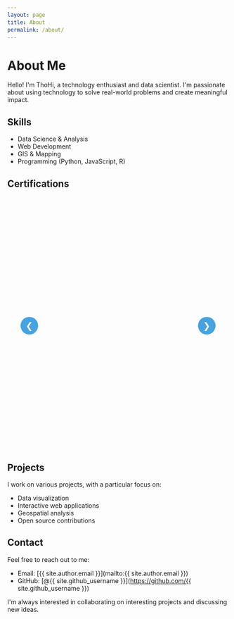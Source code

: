 ```yaml
---
layout: page
title: About
permalink: /about/
---
```


# About Me

Hello! I'm ThoHi, a technology enthusiast and data scientist. I'm passionate about using technology to solve real-world problems and create meaningful impact.

## Skills

- Data Science & Analysis
- Web Development
- GIS & Mapping
- Programming (Python, JavaScript, R)

## Certifications

<div class="certificate-slider">
  <div class="slider-container">
    <div class="slider">
      <div class="slide">
        <div class="certificate-box">
          <div class="image-container">
            <img src="/assets/images/certificates/NASA ML.png" alt="NASA Machine Learning Certificate">
          </div>
        </div>
      </div>
      <div class="slide">
        <div class="certificate-box">
          <div class="image-container">
            <img src="/assets/images/certificates/NASA SAR.png" alt="NASA SAR Certificate">
          </div>
        </div>
      </div>
      <div class="slide">
        <div class="certificate-box">
          <div class="image-container">
            <img src="/assets/images/certificates/GIS for Climate Action.png" alt="GIS for Climate Action">
          </div>
        </div>
      </div>
      <div class="slide">
        <div class="certificate-box">
          <div class="image-container">
            <img src="/assets/images/certificates/Spatial Analysis.png" alt="Spatial Analysis Certificate">
          </div>
        </div>
      </div>
      <div class="slide">
        <div class="certificate-box">
          <div class="image-container">
            <img src="/assets/images/certificates/Cartography.png" alt="Cartography Certificate">
          </div>
        </div>
      </div>
      <div class="slide">
        <div class="certificate-box">
          <div class="image-container">
            <img src="/assets/images/certificates/ESRI Geo apps.png" alt="ESRI Geo Apps Certificate">
          </div>
        </div>
      </div>
      <div class="slide">
        <div class="certificate-box">
          <div class="image-container">
            <img src="/assets/images/certificates/NASA methane.png" alt="NASA Methane Certificate">
          </div>
        </div>
      </div>
      <div class="slide">
        <div class="certificate-box">
          <div class="image-container">
            <img src="/assets/images/certificates/ArcGIS Lab.png" alt="ArcGIS Lab Certificate">
          </div>
        </div>
      </div>
      <div class="slide">
        <div class="certificate-box">
          <div class="image-container">
            <img src="/assets/images/certificates/NASA Waterborne Disease Risk.png" alt="NASA Waterborne Disease Risk">
          </div>
        </div>
      </div>
      <div class="slide">
        <div class="certificate-box">
          <div class="image-container">
            <img src="/assets/images/certificates/EO college ML for EO.png" alt="EO College ML for Earth Observation">
          </div>
        </div>
      </div>
    </div>
    <button class="slider-nav prev" onclick="moveSlide(-1)">❮</button>
    <button class="slider-nav next" onclick="moveSlide(1)">❯</button>
  </div>
  <div class="slider-dots"></div>
</div>

<style>
.certificate-slider {
  max-width: 900px;
  margin: 40px auto;
  padding: 20px;
  background: transparent;
  border-radius: 8px;
}

.slider-container {
  position: relative;
  overflow: hidden;
  border-radius: 0;
  background: transparent;
  height: 500px;
  width: 100%;
}

.slider {
  display: flex;
  transition: transform 0.5s ease-in-out;
  height: 100%;
  width: 100%;
  position: relative;
}

.slide {
  position: absolute;
  width: 100%;
  height: 100%;
  display: flex;
  align-items: center;
  justify-content: center;
  opacity: 0;
  transition: opacity 0.5s ease-in-out;
}

.slide.active {
  opacity: 1;
}

.certificate-box {
  width: 100%;
  height: 100%;
  display: flex;
  align-items: center;
  justify-content: center;
  padding: 10px;
}

.image-container {
  width: 100%;
  height: 100%;
  display: flex;
  align-items: center;
  justify-content: center;
}

.slide img {
  max-width: 100%;
  max-height: 100%;
  width: auto;
  height: auto;
  object-fit: contain;
}

.slider-nav {
  position: absolute;
  top: 50%;
  transform: translateY(-50%);
  background: rgba(52, 152, 219, 0.9);
  color: white;
  border: none;
  width: 40px;
  height: 40px;
  cursor: pointer;
  font-size: 20px;
  border-radius: 50%;
  z-index: 10;
  display: flex;
  align-items: center;
  justify-content: center;
}

.prev {
  left: 10px;
}

.next {
  right: 10px;
}

@media (max-width: 768px) {
  .slider-container {
    height: 400px;
  }
}
</style>

<script>
let currentSlide = 0;
const slides = document.querySelectorAll('.slide');
const dots = document.querySelector('.slider-dots');

// Create dots
slides.forEach((_, index) => {
  const dot = document.createElement('span');
  dot.className = 'dot';
  if (index === 0) dot.classList.add('active');
  dot.onclick = () => showSlide(index);
  dots.appendChild(dot);
});

function moveSlide(n) {
  showSlide(currentSlide + n);
}

function showSlide(n) {
  const slider = document.querySelector('.slider');
  const dots = document.querySelectorAll('.dot');
  const slides = document.querySelectorAll('.slide');
  
  if (n >= slides.length) n = 0;
  if (n < 0) n = slides.length - 1;
  
  // Remove active class from all slides
  slides.forEach(slide => {
    slide.style.opacity = '0';
    slide.style.position = 'absolute';
  });
  
  // Show current slide
  slides[n].style.opacity = '1';
  slides[n].style.position = 'relative';
  
  currentSlide = n;
  
  dots.forEach((dot, index) => {
    dot.classList.toggle('active', index === currentSlide);
  });
}

// Initialize first slide
showSlide(0);
</script>

## Projects

I work on various projects, with a particular focus on:

- Data visualization
- Interactive web applications
- Geospatial analysis
- Open source contributions

## Contact

Feel free to reach out to me:

- Email: [{{ site.author.email }}](mailto:{{ site.author.email }})
- GitHub: [@{{ site.github_username }}](https://github.com/{{ site.github_username }})

I'm always interested in collaborating on interesting projects and discussing new ideas. 